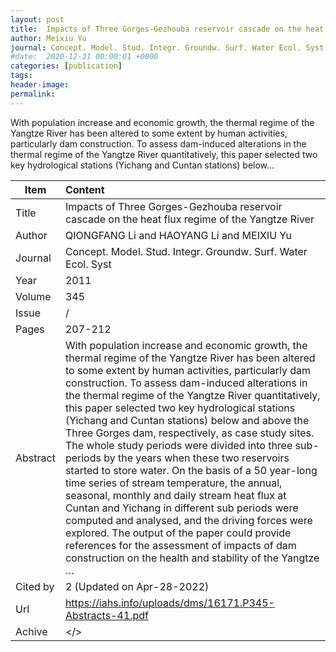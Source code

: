 ```yaml
---
layout: post
title:  Impacts of Three Gorges-Gezhouba reservoir cascade on the heat flux regime of the Yangtze River
author: Meixiu Yu
journal: Concept. Model. Stud. Integr. Groundw. Surf. Water Ecol. Syst
#date:  2020-12-31 00:00:01 +0000
categories: [publication]
tags: 
header-image: 
permalink: 
---
```

With population increase and economic growth, the thermal regime of the Yangtze River has been altered to some extent by human activities, particularly dam construction. To assess dam-induced alterations in the thermal regime of the Yangtze River quantitatively, this paper selected two key hydrological stations (Yichang and Cuntan stations) below...
<!--the above is the excerpt-->
<!--more-->
<!--the following is the text-->


| Item           | Content    |
| ---------------|:------------|
| Title          | Impacts of Three Gorges-Gezhouba reservoir cascade on the heat flux regime of the Yangtze River     |
| Author         | QIONGFANG Li and HAOYANG Li and MEIXIU Yu    |
| Journal        | Concept. Model. Stud. Integr. Groundw. Surf. Water Ecol. Syst   |
| Year           | 2011  |
| Volume         | 345	   |
| Issue          | /	   |
| Pages          | 207-212	   |
| Abstract       | With population increase and economic growth, the thermal regime of the Yangtze River has been altered to some extent by human activities, particularly dam construction. To assess dam-induced alterations in the thermal regime of the Yangtze River quantitatively, this paper selected two key hydrological stations (Yichang and Cuntan stations) below and above the Three Gorges dam, respectively, as case study sites. The whole study periods were divided into three sub-periods by the years when these two reservoirs started to store water. On the basis of a 50 year-long time series of stream temperature, the annual, seasonal, monthly and daily stream heat flux at Cuntan and Yichang in different sub periods were computed and analysed, and the driving forces were explored. The output of the paper could provide references for the assessment of impacts of dam construction on the health and stability of the Yangtze …	 |
| Cited by		 | 2 (Updated on Apr-28-2022)   |
| Url  			 | <https://iahs.info/uploads/dms/16171.P345-Abstracts-41.pdf>		 |
| Achive 	     | </>		 |

